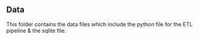 ## Data
This folder contains the data files which include the python file for the ETL pipeline & the sqlite file.
